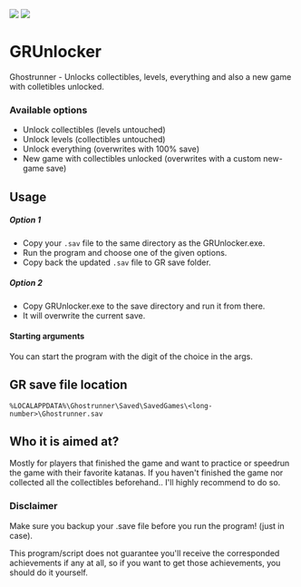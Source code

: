 [![](https://img.shields.io/badge/Jack-Unlocked-green)](https://github.com/Dmgvol/GRUnlocker/) [![](https://img.shields.io/badge/Discord-GRSR-red)](https://discord.com/invite/eZRz3Q5) 



# GRUnlocker
Ghostrunner - Unlocks collectibles, levels, everything and also a new game with colletibles unlocked.

### Available options
- Unlock collectibles (levels untouched)
- Unlock levels (collectibles untouched)
- Unlock everything (overwrites with 100% save)
- New game with collectibles unlocked (overwrites with a custom new-game save)

## Usage
##### Option 1
- Copy your ```.sav``` file to the same directory as the GRUnlocker.exe.
- Run the program and choose one of the given options.
- Copy back the updated ```.sav``` file to GR save folder.

##### Option 2
- Copy GRUnlocker.exe to the save directory and run it from there.
- It will overwrite the current save.

#### Starting arguments
You can start the program with the digit of the choice in the args.

## GR save file location
```%LOCALAPPDATA%\Ghostrunner\Saved\SavedGames\<long-number>\Ghostrunner.sav```

## Who it is aimed at?
Mostly for players that finished the game and want to practice or speedrun the game with their favorite katanas.
If you haven't finished the game nor collected all the collectibles beforehand.. I'll highly recommend to do so.

### Disclaimer
Make sure you backup your .save file before you run the program! (just in case).

This program/script does not guarantee you'll receive the corresponded achievements if any at all, so if you want to get those achievements, you should do it yourself.
